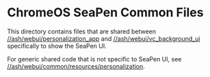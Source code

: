 # ChromeOS SeaPen Common Files

This directory contains files that are shared between
[//ash/webui/personalization_app](https://source.chromium.org/chromium/chromium/src/+/main:ash/webui/personalization_app/resources)
and [//ash/webui/vc_background_ui](https://source.chromium.org/chromium/chromium/src/+/main:ash/webui/vc_background_ui/resources)
specifically to show the SeaPen UI.

For generic shared code that is not specific to SeaPen UI, see
[//ash/webui/common/resources/personalization](https://source.chromium.org/chromium/chromium/src/+/main:ash/webui/common/resources/personalization).
